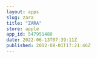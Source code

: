 ```yaml
---
layout: apps
slug: zara
title: "ZARA"
store: apple
app_id: 547951480
date: 2022-06-13T07:39:11Z
published: 2012-08-01T17:21:46Z
---
```

